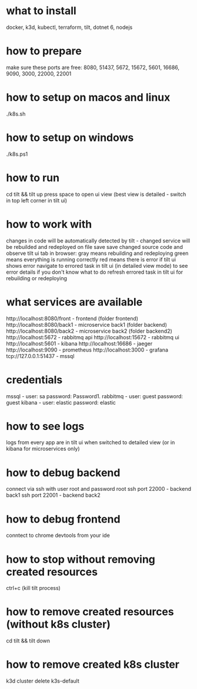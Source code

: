 # what to install
docker, k3d, kubectl, terraform, tilt, dotnet 6, nodejs
# how to prepare
make sure these ports are free: 8080, 51437, 5672, 15672, 5601, 16686, 9090, 3000, 22000, 22001
# how to setup on macos and linux
./k8s.sh
# how to setup on windows
./k8s.ps1
# how to run
cd tilt && tilt up
press space to open ui view (best view is detailed - switch in top left corner in tilt ui)
# how to work with
changes in code will be automatically detected by tilt - changed service will be rebuilded and redeployed on file save
save changed source code and observe tilt ui tab in browser:
gray means rebuilding and redeploying
green means everything is running correctly
red means there is error
if tilt ui shows error navigate to errored task in tilt ui (in detailed view mode) to see error details
if you don't know what to do refresh errored task in tilt ui for rebuilding or redeploying
# what services are available
http://localhost:8080/front - frontend (folder frontend)
http://localhost:8080/back1 - microservice back1 (folder backend)
http://localhost:8080/back2 - microservice back2 (folder backend2)
http://localhost:5672 - rabbitmq api
http://localhost:15672 - rabbitmq ui
http://localhost:5601 - kibana
http://localhost:16686 - jaeger
http://localhost:9090 - prometheus
http://localhost:3000 - grafana
tcp://127.0.0.1:51437 - mssql
# credentials
mssql - user: sa password: Password1.
rabbitmq - user: guest password: guest
kibana - user: elastic password: elastic
# how to see logs
logs from every app are in tilt ui when switched to detailed view (or in kibana for microservices only)
# how to debug backend
connect via ssh with user root and password root
ssh port 22000 - backend back1
ssh port 22001 - backend back2
# how to debug frontend
conntect to chrome devtools from your ide
# how to stop without removing created resources
ctrl+c (kill tilt process)
# how to remove created resources (without k8s cluster)
cd tilt && tilt down
# how to remove created k8s cluster
k3d cluster delete k3s-default
